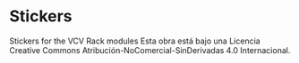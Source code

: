 # Stickers
Stickers for the VCV Rack  modules
Esta obra está bajo una Licencia Creative Commons Atribución-NoComercial-SinDerivadas 4.0 Internacional.
